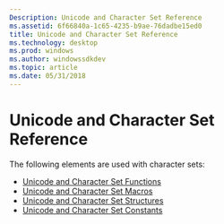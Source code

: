 ```yaml
---
Description: Unicode and Character Set Reference
ms.assetid: 6f66840a-1c65-4235-b9ae-76dadbe15ed0
title: Unicode and Character Set Reference
ms.technology: desktop
ms.prod: windows
ms.author: windowssdkdev
ms.topic: article
ms.date: 05/31/2018
---
```


# Unicode and Character Set Reference

The following elements are used with character sets:

-   [Unicode and Character Set Functions](unicode-and-character-set-functions.md)
-   [Unicode and Character Set Macros](unicode-and-character-set-macros.md)
-   [Unicode and Character Set Structures](unicode-and-character-set-structures.md)
-   [Unicode and Character Set Constants](unicode-and-character-set-constants.md)

 

 



